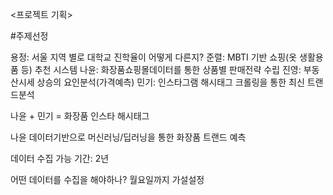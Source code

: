 <프로젝트 기획>

#주제선정

용정: 서울 지역 별로 대학교 진학율이 어떻게 다른지?
준렬: MBTI 기반 쇼핑(옷 생활용품 등) 추천 시스템
나윤: 화장품쇼핑몰데이터를 통한 상품별 판매전략 수립
진영: 부동산시세 상승의 요인분석(가격예측)
민기: 인스타그램 해시태그 크롤링을 통한 최신 트랜드분석

나윤 + 민기 = 화장품 인스타 해시태그

나윤 데이터기반으로
머신러닝/딥러닝을 통한 화장품 트랜드 예측

데이터 수집 가능 기간: 2년

어떤 데이터를 수집을 해야하나?
월요일까지 가설설정
